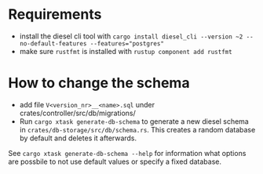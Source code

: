 <!--
SPDX-FileCopyrightText: OpenTalk GmbH <mail@opentalk.eu>

SPDX-License-Identifier: EUPL-1.2
-->

# Requirements

- install the diesel cli tool with `cargo install diesel_cli --version ~2 --no-default-features --features="postgres"`
- make sure `rustfmt` is installed with `rustup component add rustfmt`

# How to change the schema

- add file `V<version_nr>__<name>.sql` under crates/controller/src/db/migrations/
- Run `cargo xtask generate-db-schema` to generate a new diesel schema in `crates/db-storage/src/db/schema.rs`.
  This creates a random database by default and deletes it afterwards.

See `cargo xtask generate-db-schema --help` for information what options are possbile to not use default values
or specify a fixed database.
